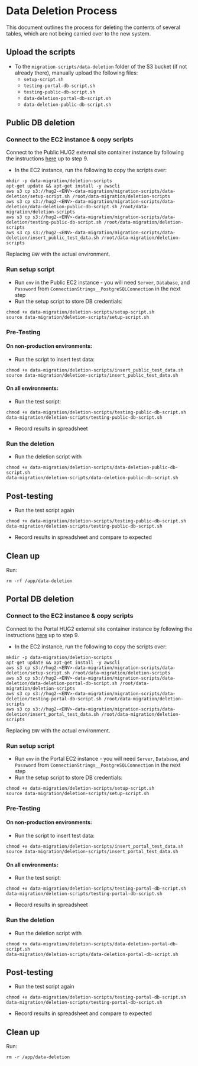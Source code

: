 # Data Deletion Process

This document outlines the process for deleting the contents of several tables, which are not being carried over to the new system.

## Upload the scripts
- To the `migration-scripts/data-deletion` folder of the S3 bucket (if not already there), manually upload the following files:
  - `setup-script.sh`
  - `testing-portal-db-script.sh`
  - `testing-public-db-script.sh`
  - `data-deletion-portal-db-script.sh`
  - `data-deletion-public-db-script.sh`

## Public DB deletion
### Connect to the EC2 instance & copy scripts
Connect to the Public HUG2 external site container instance by following the instructions [here](https://softwiretech.atlassian.net/wiki/spaces/Support/pages/20606746709/DESNZ+HUG2+Common+Tasks#5.-Accessing-Database) up to step 9.
- In the EC2 instance, run the following to copy the scripts over:
```shell
mkdir -p data-migration/deletion-scripts
apt-get update && apt-get install -y awscli
aws s3 cp s3://hug2-<ENV>-data-migration/migration-scripts/data-deletion/setup-script.sh /root/data-migration/deletion-scripts
aws s3 cp s3://hug2-<ENV>-data-migration/migration-scripts/data-deletion/data-deletion-public-db-script.sh /root/data-migration/deletion-scripts
aws s3 cp s3://hug2-<ENV>-data-migration/migration-scripts/data-deletion/testing-public-db-script.sh /root/data-migration/deletion-scripts
aws s3 cp s3://hug2-<ENV>-data-migration/migration-scripts/data-deletion/insert_public_test_data.sh /root/data-migration/deletion-scripts
```
Replacing `ENV` with the actual environment.

### Run setup script
- Run `env` in the Public EC2 instance - you will need `Server`, `Database`, and `Password` from `ConnectionStrings__PostgreSQLConnection` in the next step
- Run the setup script to store DB credentials:
```shell
chmod +x data-migration/deletion-scripts/setup-script.sh
source data-migration/deletion-scripts/setup-script.sh
```

### Pre-Testing
#### On non-production environments:
- Run the script to insert test data:
```shell
chmod +x data-migration/deletion-scripts/insert_public_test_data.sh
source data-migration/deletion-scripts/insert_public_test_data.sh
```
#### On all environments:
- Run the test script:
```shell
chmod +x data-migration/deletion-scripts/testing-public-db-script.sh
data-migration/deletion-scripts/testing-public-db-script.sh
```
- Record results in spreadsheet

### Run the deletion
- Run the deletion script with
```shell 
chmod +x data-migration/deletion-scripts/data-deletion-public-db-script.sh
data-migration/deletion-scripts/data-deletion-public-db-script.sh
```

## Post-testing
- Run the test script again
```shell
chmod +x data-migration/deletion-scripts/testing-public-db-script.sh
data-migration/deletion-scripts/testing-public-db-script.sh
```
- Record results in spreadsheet and compare to expected

## Clean up
Run:
```shell
rm -rf /app/data-deletion
```

## Portal DB deletion
### Connect to the EC2 instance & copy scripts
Connect to the Portal HUG2 external site container instance by following the instructions [here](https://softwiretech.atlassian.net/wiki/spaces/Support/pages/20606746709/DESNZ+HUG2+Common+Tasks#5.-Accessing-Database) up to step 9.
- In the EC2 instance, run the following to copy the scripts over:
```shell
mkdir -p data-migration/deletion-scripts
apt-get update && apt-get install -y awscli
aws s3 cp s3://hug2-<ENV>-data-migration/migration-scripts/data-deletion/setup-script.sh /root/data-migration/deletion-scripts
aws s3 cp s3://hug2-<ENV>-data-migration/migration-scripts/data-deletion/data-deletion-portal-db-script.sh /root/data-migration/deletion-scripts
aws s3 cp s3://hug2-<ENV>-data-migration/migration-scripts/data-deletion/testing-portal-db-script.sh /root/data-migration/deletion-scripts
aws s3 cp s3://hug2-<ENV>-data-migration/migration-scripts/data-deletion/insert_portal_test_data.sh /root/data-migration/deletion-scripts
```
Replacing `ENV` with the actual environment.

### Run setup script
- Run `env` in the Portal EC2 instance - you will need `Server`, `Database`, and `Password` from `ConnectionStrings__PostgreSQLConnection` in the next step
- Run the setup script to store DB credentials:
```shell
chmod +x data-migration/deletion-scripts/setup-script.sh
source data-migration/deletion-scripts/setup-script.sh
```

### Pre-Testing
#### On non-production environments:
- Run the script to insert test data:
```shell
chmod +x data-migration/deletion-scripts/insert_portal_test_data.sh
source data-migration/deletion-scripts/insert_portal_test_data.sh
```
#### On all environments:
- Run the test script:
```shell
chmod +x data-migration/deletion-scripts/testing-portal-db-script.sh
data-migration/deletion-scripts/testing-portal-db-script.sh
```
- Record results in spreadsheet

### Run the deletion
- Run the deletion script with
```shell 
chmod +x data-migration/deletion-scripts/data-deletion-portal-db-script.sh
data-migration/deletion-scripts/data-deletion-portal-db-script.sh
```

## Post-testing
- Run the test script again
```shell
chmod +x data-migration/deletion-scripts/testing-portal-db-script.sh
data-migration/deletion-scripts/testing-portal-db-script.sh
```
- Record results in spreadsheet and compare to expected

## Clean up
Run:
```shell
rm -r /app/data-deletion
```
